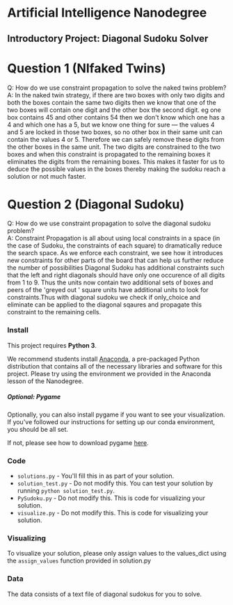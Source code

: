 # Artificial Intelligence Nanodegree
## Introductory Project: Diagonal Sudoku Solver

# Question 1 (NIfaked Twins)
Q: How do we use constraint propagation to solve the naked twins problem?  
A:  In the naked twin strategy, if there are two boxes with only two digits and both the boxes contain the same two digits then we know that one of the two boxes will contain one digit and the other box the second digit. eg one box contains 45 and other contains 54 then we don't know which one has a 4 and which one has a 5, but we know one thing for sure — the values 4 and 5 are locked in those two boxes, so no other box in their same unit can contain the values 4 or 5. Therefore we can safely remove these digits from the other boxes in the same unit. 
The two digits are constrained to the two boxes and when this constraint is propagated to the remaining boxes it   eliminates the digits from the remaining boxes. This makes it faster for us to deduce the possible values in the boxes thereby making the sudoku reach a solution or not much faster.
 

# Question 2 (Diagonal Sudoku)
Q: How do we use constraint propagation to solve the diagonal sudoku problem?  
A: Constraint Propagation is all about using local constraints in a space (in the case of Sudoku, the constraints of each square) to dramatically reduce the search space. As we enforce each constraint, we see how it introduces new constraints for other parts of the board that can help us further reduce the number of possibilities
Diagonal Sudoku has additional constraints such that the left and right diagonals should have only one occurence of all digits from 1 to 9. Thus the units now contain two additional sets of boxes and peers of the 'greyed out '
square units have additional units to look for constraints.Thus with diagonal sudoku we check if only_choice and eliminate can be applied to the diagonal sqaures  and propagate this constraint to the remaining cells. 

### Install

This project requires **Python 3**.

We recommend students install [Anaconda](https://www.continuum.io/downloads), a pre-packaged Python distribution that contains all of the necessary libraries and software for this project. 
Please try using the environment we provided in the Anaconda lesson of the Nanodegree.

##### Optional: Pygame

Optionally, you can also install pygame if you want to see your visualization. If you've followed our instructions for setting up our conda environment, you should be all set.

If not, please see how to download pygame [here](http://www.pygame.org/download.shtml).

### Code

* `solutions.py` - You'll fill this in as part of your solution.
* `solution_test.py` - Do not modify this. You can test your solution by running `python solution_test.py`.
* `PySudoku.py` - Do not modify this. This is code for visualizing your solution.
* `visualize.py` - Do not modify this. This is code for visualizing your solution.

### Visualizing

To visualize your solution, please only assign values to the values_dict using the ```assign_values``` function provided in solution.py

### Data

The data consists of a text file of diagonal sudokus for you to solve.
